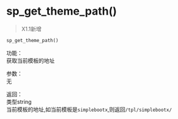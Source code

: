 # sp_get_theme_path()

> X1.1新增

```php
sp_get_theme_path()
```

功能：  
获取当前模板的地址

参数：   
无

返回：  
类型string  
当前模板的地址,如当前模板是`simplebootx`,则返回`/tpl/simplebootx/`